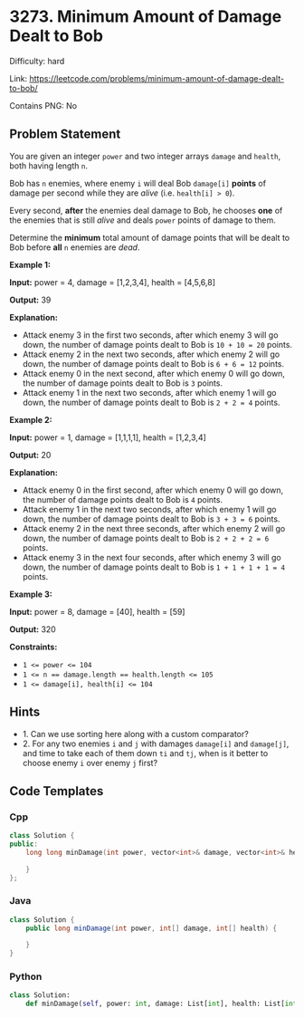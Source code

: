 # 3273. Minimum Amount of Damage Dealt to Bob

Difficulty: hard

Link: https://leetcode.com/problems/minimum-amount-of-damage-dealt-to-bob/

Contains PNG: No

## Problem Statement

You are given an integer `power` and two integer arrays `damage` and `health`, both having length `n`.

Bob has `n` enemies, where enemy `i` will deal Bob `damage[i]` **points** of damage per second while they are *alive* (i.e. `health[i] > 0`).

Every second, **after** the enemies deal damage to Bob, he chooses **one** of the enemies that is still *alive* and deals `power` points of damage to them.

Determine the **minimum** total amount of damage points that will be dealt to Bob before **all** `n` enemies are *dead*.

**Example 1:**

**Input:** power \= 4, damage \= \[1,2,3,4], health \= \[4,5,6,8]

**Output:** 39

**Explanation:**

* Attack enemy 3 in the first two seconds, after which enemy 3 will go down, the number of damage points dealt to Bob is `10 + 10 = 20` points.
* Attack enemy 2 in the next two seconds, after which enemy 2 will go down, the number of damage points dealt to Bob is `6 + 6 = 12` points.
* Attack enemy 0 in the next second, after which enemy 0 will go down, the number of damage points dealt to Bob is `3` points.
* Attack enemy 1 in the next two seconds, after which enemy 1 will go down, the number of damage points dealt to Bob is `2 + 2 = 4` points.

**Example 2:**

**Input:** power \= 1, damage \= \[1,1,1,1], health \= \[1,2,3,4]

**Output:** 20

**Explanation:**

* Attack enemy 0 in the first second, after which enemy 0 will go down, the number of damage points dealt to Bob is `4` points.
* Attack enemy 1 in the next two seconds, after which enemy 1 will go down, the number of damage points dealt to Bob is `3 + 3 = 6` points.
* Attack enemy 2 in the next three seconds, after which enemy 2 will go down, the number of damage points dealt to Bob is `2 + 2 + 2 = 6` points.
* Attack enemy 3 in the next four seconds, after which enemy 3 will go down, the number of damage points dealt to Bob is `1 + 1 + 1 + 1 = 4` points.

**Example 3:**

**Input:** power \= 8, damage \= \[40], health \= \[59]

**Output:** 320

**Constraints:**

* `1 <= power <= 104`
* `1 <= n == damage.length == health.length <= 105`
* `1 <= damage[i], health[i] <= 104`

## Hints

- 1\. Can we use sorting here along with a custom comparator?
- 2\. For any two enemies `i` and `j` with damages `damage[i]` and `damage[j]`, and time to take each of them down `ti` and `tj`, when is it better to choose enemy `i` over enemy `j` first?

## Code Templates

### Cpp
```cpp
class Solution {
public:
    long long minDamage(int power, vector<int>& damage, vector<int>& health) {
        
    }
};
```

### Java
```java
class Solution {
    public long minDamage(int power, int[] damage, int[] health) {
        
    }
}
```

### Python
```python
class Solution:
    def minDamage(self, power: int, damage: List[int], health: List[int]) -> int:
        
```

